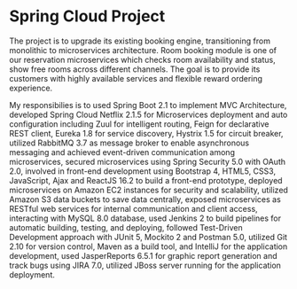 # Spring Cloud Project

The project is to upgrade its existing booking engine, transitioning from monolithic to microservices architecture. Room booking module is one of our reservation microservices which checks room availability and status, show free rooms across different channels. The goal is to provide its customers with highly available services and flexible reward ordering experience.

My responsibilies is to used Spring Boot 2.1 to implement MVC Architecture, developed Spring Cloud Netflix 2.1.5 for Microservices deployment and auto configuration including Zuul for intelligent routing, Feign for declarative REST client, Eureka 1.8 for service discovery, Hystrix 1.5 for circuit breaker, utilized RabbitMQ 3.7 as message broker to enable asynchronous messaging and achieved event-driven communication among microservices, secured microservices using Spring Security 5.0 with OAuth 2.0, involved in front-end development using Bootstrap 4, HTML5, CSS3, JavaScript, Ajax and ReactJS 16.2 to build a front-end prototype, deployed microservices on Amazon EC2 instances for security and scalability, utilized Amazon S3 data buckets to save data centrally, exposed microservices as RESTful web services for internal communication and client access, interacting with MySQL 8.0 database, used Jenkins 2 to build pipelines for automatic building, testing, and deploying, followed Test-Driven Development approach with JUnit 5, Mockito 2 and Postman 5.0, utilized Git 2.10 for version control, Maven as a build tool, and IntelliJ for the application development, used JasperReports 6.5.1 for graphic report generation and track bugs using JIRA 7.0, utilized JBoss server running for the application deployment.
